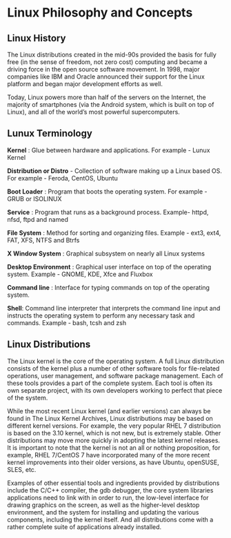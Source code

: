 # Linux Philosophy and Concepts

## Linux History

The Linux distributions created in the mid-90s provided the basis for fully free (in the sense of freedom, not zero cost) computing and became a driving force in the open source software movement. In 1998, major companies like IBM and Oracle announced their support for the Linux platform and began major development efforts as well.

Today, Linux powers more than half of the servers on the Internet, the majority of smartphones (via the Android system, which is built on top of Linux), and all of the world’s most powerful supercomputers.

## Lunux Terminology
**Kernel** : Glue between hardware and applications. For example - Lunux Kernel

**Distribution or Distro** - Collection of software making up a Linux based OS. For example - Feroda, CentOS, Ubuntu

**Boot Loader** : Program that boots the operating system. For example - GRUB or ISOLINUX

**Service** : Program that runs as a background process. Example- httpd, nfsd, ftpd and named

**File System** : Method for sorting and organizing files. Example - ext3, ext4, FAT, XFS, NTFS and Btrfs

**X Window System** : Graphical subsystem on nearly all Linux systems

**Desktop Environment** : Graphical user interface on top of the operating system. Example - GNOME, KDE, Xfce and Fluxbox

**Command line** : Interface for typing commands on top of the operating system.

**Shell**: Command line interpreter that interprets the command line input and instructs the operating system to perform any necessary task and commands. Example - bash, tcsh and zsh


## Linux Distributions
The Linux kernel is the core of the operating system. A full Linux distribution consists of the kernel plus a number of other software tools for file-related operations, user management, and software package management. Each of these tools provides a part of the complete system. Each tool is often its own separate project, with its own developers working to perfect that piece of the system.

While the most recent Linux kernel (and earlier versions) can always be found in The Linux Kernel Archives, Linux distributions may be based on different kernel versions. For example, the very popular RHEL 7 distribution is based on the 3.10 kernel, which is not new, but is extremely stable. Other distributions may move more quickly in adopting the latest kernel releases. It is important to note that the kernel is not an all or nothing proposition, for example, RHEL 7/CentOS 7 have incorporated many of the more recent kernel improvements into their older versions, as have Ubuntu, openSUSE, SLES, etc.

Examples of other essential tools and ingredients provided by distributions include the C/C++ compiler, the gdb debugger, the core system libraries applications need to link with in order to run, the low-level interface for drawing graphics on the screen, as well as the higher-level desktop environment, and the system for installing and updating the various components, including the kernel itself.  And all distributions come with a rather complete suite of applications already installed.